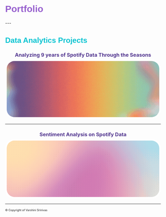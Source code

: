 <link href='https://fonts.googleapis.com/css?family=Bungee Shade' rel='stylesheet'>
<h1 style="font-family: 'Bungee Shade', sans-serif; color: #9760ce; font-size: 30px;">Portfolio</h1>
---

<h2 style="font-family: 'Bungee Shade', sans-serif; color: #04c3d1; font-size: 24px;">Data Analytics Projects</h2>

<div style="text-align: center; color: #52368f;">
  <a href="/seasons_eda.md" style="color: #52368f; text-decoration: none;">
    <h3 style="margin-bottom: 5px;">Analyzing 9 years of Spotify Data Through the Seasons</h3>
  </a>
  <a href="/seasons_eda.md">
    <div style="border-radius: 30px; overflow: hidden; border: 5px solid white; display: inline-block;">
      <img src="images/spotify_project/seasons_eda.gif?raw=true" width="1000" style="display: block;" />
    </div>
  </a>
</div>

---
<div style="text-align: center; color: #52368f;">
  <a href="/sentiment_analysis.md" style="color: #52368f; text-decoration: none;">
    <h3 style="margin-bottom: 5px;">Sentiment Analysis on Spotify Data</h3>
  </a>
  <a href="/sentiment_analysis.md">
    <div style="border-radius: 30px; overflow: hidden; border: 5px solid white; display: inline-block;">
      <img src="images/spotify_project/sentiment_analysis.gif?raw=true" width="1000" style="display: block;" />
    </div>
  </a>
</div>

---
<p style="font-size:9px"> © Copyright of Varshini Srinivas </p>
<!-- Remove above link if you don't want to attribute -->
